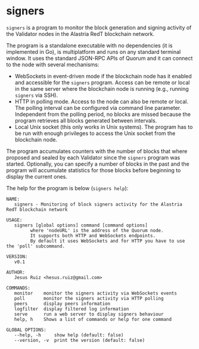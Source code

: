 # signers
`signers` is a program to monitor the block generation and signing activity of the Validator nodes in the Alastria RedT blockchain network.

The program is a standalone executable with no dependencies (it is implemented in Go), is multiplatform and runs on any standard terminal window.
It uses the standard JSON-RPC APIs of Quorum and it can connect to the node with several mechanisms:

- WebSockets in event-driven mode if the blockchain node has it enabled and accessible for the `signers` program. Access can be remote or local in the same server where the blockchain node is running (e.g., running `signers` via SSH).
- HTTP in polling mode. Access to the node can also be remote or local. The polling interval can be configured via command line parameter. Independent from the polling period, no blocks are missed because the program retrieves all blocks generated between intervals.
- Local Unix socket (this only works in Unix systems). The program has to be run with enough privileges to access the Unix socket from the blockchain node.

The program accumulates counters with the number of blocks that where proposed and sealed by each Validator since the `signers` program was started.
Optionally, you can specify a number of blocks in the past and the program will accumulate statistics for those blocks before beginning to display the current ones.

The help for the program is below (`signers help`):

```
NAME:
   signers - Monitoring of block signers activity for the Alastria RedT blockchain network

USAGE:
   signers [global options] command [command options]
         where 'nodeURL' is the address of the Quorum node.
         It supports both HTTP and WebSockets endpoints.
         By default it uses WebSockets and for HTTP you have to use the 'poll' subcommand.

VERSION:
   v0.1

AUTHOR:
   Jesus Ruiz <hesus.ruiz@gmail.com>

COMMANDS:
   monitor    monitor the signers activity via WebSockets events
   poll       monitor the signers activity via HTTP polling
   peers      display peers information
   logfilter  display filtered log information
   serve      run a web server to display signers behaviour
   help, h    Shows a list of commands or help for one command

GLOBAL OPTIONS:
   --help, -h     show help (default: false)
   --version, -v  print the version (default: false)
```
